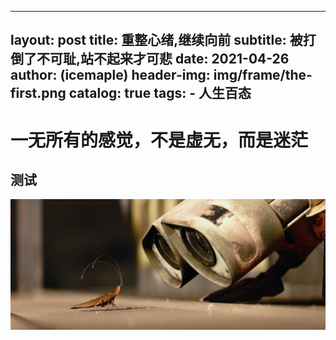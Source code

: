 <!--
 * @Author: icemaple
 * @Date: 2021-04-27 11:35:19
 * @LastEditTime: 2021-04-27 17:21:52
 * @LastEditors: Please set LastEditors
 * @Description: In User Settings Edit
 * @FilePath: \git45016683.github.io\_posts\2021-4-26-重整心绪,继续向前.md
-->
---
layout:     post
title:      重整心绪,继续向前
subtitle:   被打倒了不可耻,站不起来才可悲
date:       2021-04-26
author:     (icemaple)
header-img: img/frame/the-first.png
catalog:   true
tags:
    - 人生百态
---
# 一无所有的感觉，不是虚无，而是迷茫
## 测试
![404](/img/frame/404-bg.jpg)
